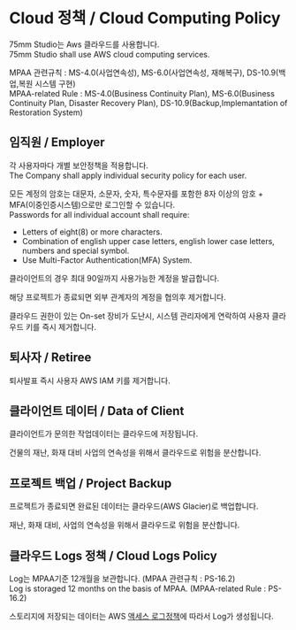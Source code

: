 # Cloud 정책 / Cloud Computing Policy
75mm Studio는 Aws 클라우드를 사용합니다.<br/>
75mm Studio shall use AWS cloud computing services.

MPAA 관련규칙 : MS-4.0(사업연속성), MS-6.0(사업연속성, 재해복구), DS-10.9(백업,복원 시스템 구현)<br/>
MPAA-related Rule : MS-4.0(Business Continuity Plan), MS-6.0(Business Continuity Plan, Disaster Recovery Plan), DS-10.9(Backup,Implemantation of Restoration System)

## 임직원 / Employer
각 사용자마다 개별 보안정책을 적용합니다.<br />
The Company shall apply individual security policy for each user.


모든 계정의 암호는 대문자, 소문자, 숫자, 특수문자를 포함한 8자 이상의 암호 + MFA(이중인증시스템)으로만 로그인할 수 있습니다.<br />
Passwords for all individual account shall require:
- Letters of eight(8) or more characters.
- Combination of english upper case letters, english lower case letters, numbers and special symbol.
- Use Multi-Factor Authentication(MFA) System.


클라이언트의 경우 최대 90일까지 사용가능한 계정을 발급합니다.

해당 프로젝트가 종료되면 외부 관계자의 계정을 협의후 제거합니다.

클라우드 권한이 있는 On-set 장비가 도난시, 시스템 관리자에게 연락하여 사용자 클라우드 키를 즉시 제거합니다.


## 퇴사자 / Retiree
퇴사발표 즉시 사용자 AWS IAM 키를 제거합니다.

## 클라이언트 데이터 / Data of Client
클라이언트가 문의한 작업데이터는 클라우드에 저장됩니다.

건물의 재난, 화재 대비 사업의 연속성을 위해서 클라우드로 위험을 분산합니다.

## 프로젝트 백업 / Project Backup
프로젝트가 종료되면 완료된 데이터는 클라우드(AWS Glacier)로 백업합니다.

재난, 화재 대비, 사업의 연속성을 위해서 클라우드로 위험을 분산합니다.

## 클라우드 Logs 정책 / Cloud Logs Policy
Log는 MPAA기준 12개월을 보관합니다. (MPAA 관련규칙 : PS-16.2)<br />
Log is storaged 12 months on the basis of MPAA. (MPAA-related Rule : PS-16.2)

스토리지에 저장되는 데이터는 AWS [액세스 로그정책](https://docs.aws.amazon.com/ko_kr/AmazonS3/latest/dev/ServerLogs.html#BucketLoggingStatusChanges)에 따라서 Log가 생성됩니다.
